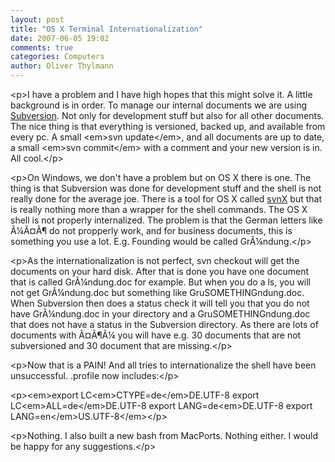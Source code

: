 ```yaml
---
layout: post
title: "OS X Terminal Internationalization"
date: 2007-06-05 19:02
comments: true
categories: Computers
author: Oliver Thylmann
---
```







&lt;p&gt;I have a problem and I have high hopes that this might solve it. A little background is in order. To manage our internal documents we are using [Subversion](http://subversion.tigris.org/). Not only for development stuff but also for all other documents. The nice thing is that everything is versioned, backed up, and available from every pc. A small &lt;em&gt;svn update&lt;/em&gt;, and all documents are up to date, a small &lt;em&gt;svn commit&lt;/em&gt; with a comment and your new version is in. All cool.&lt;/p&gt;

&lt;p&gt;On Windows, we don't have a problem but on OS X there is one. The thing is that Subversion was done for development stuff and the shell is not really done for the average joe. There is a tool for OS X called [svnX](http://www.apple.com/downloads/macosx/development_tools/svnx.html) but that is really nothing more than a wrapper for the shell commands. The OS X shell is not properly internalized. The problem is that the German letters like Ã¼Ã¤Ã¶ do not propperly work, and for business documents, this is something you use a lot. E.g. Founding would be called GrÃ¼ndung.&lt;/p&gt;

&lt;p&gt;As the internationalization is not perfect, svn checkout will get the documents on your hard disk. After that is done you have one document that is called GrÃ¼ndung.doc for example. But when you do a ls, you will not get GrÃ¼ndung.doc but something like GruSOMETHINGndung.doc. When Subversion then does a status check it will tell you that you do not have GrÃ¼ndung.doc in your directory and a GruSOMETHINGndung.doc that does not have a status in the Subversion directory. As there are lots of documents with Ã¤Ã¶Ã¼ you will have e.g. 30 documents that are not subversioned and 30 document that are missing.&lt;/p&gt;

&lt;p&gt;Now that is a PAIN! And all tries to internationalize the shell have been unsuccessful. .profile now includes:&lt;/p&gt;

&lt;p&gt;&lt;em&gt;export LC&lt;em&gt;CTYPE=de&lt;/em&gt;DE.UTF-8
export LC&lt;em&gt;ALL=de&lt;/em&gt;DE.UTF-8
export LANG=de&lt;em&gt;DE.UTF-8
export LANG=en&lt;/em&gt;US.UTF-8&lt;/em&gt;&lt;/p&gt;

&lt;p&gt;Nothing. I also built a new bash from MacPorts. Nothing either. I would be happy for any suggestions.&lt;/p&gt;



